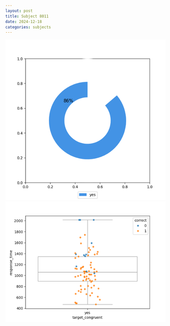 ```yaml
---
layout: post
title: Subject 8011
date: 2024-12-18
categories: subjects
---
```


![](data/8011/run-7/8011_accuracy_target_congruence.png)
![](data/8011/run-7/8011_rt_congruence.png)
